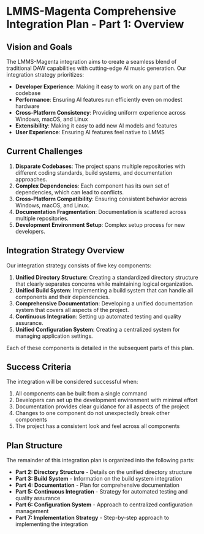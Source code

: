# LMMS-Magenta Comprehensive Integration Plan - Part 1: Overview

## Vision and Goals

The LMMS-Magenta integration aims to create a seamless blend of traditional DAW capabilities with cutting-edge AI music generation. Our integration strategy prioritizes:

- **Developer Experience**: Making it easy to work on any part of the codebase
- **Performance**: Ensuring AI features run efficiently even on modest hardware
- **Cross-Platform Consistency**: Providing uniform experience across Windows, macOS, and Linux
- **Extensibility**: Making it easy to add new AI models and features
- **User Experience**: Ensuring AI features feel native to LMMS

## Current Challenges

1. **Disparate Codebases**: The project spans multiple repositories with different coding standards, build systems, and documentation approaches.
2. **Complex Dependencies**: Each component has its own set of dependencies, which can lead to conflicts.
3. **Cross-Platform Compatibility**: Ensuring consistent behavior across Windows, macOS, and Linux.
4. **Documentation Fragmentation**: Documentation is scattered across multiple repositories.
5. **Development Environment Setup**: Complex setup process for new developers.

## Integration Strategy Overview

Our integration strategy consists of five key components:

1. **Unified Directory Structure**: Creating a standardized directory structure that clearly separates concerns while maintaining logical organization.
2. **Unified Build System**: Implementing a build system that can handle all components and their dependencies.
3. **Comprehensive Documentation**: Developing a unified documentation system that covers all aspects of the project.
4. **Continuous Integration**: Setting up automated testing and quality assurance.
5. **Unified Configuration System**: Creating a centralized system for managing application settings.

Each of these components is detailed in the subsequent parts of this plan.

## Success Criteria

The integration will be considered successful when:

1. All components can be built from a single command
2. Developers can set up the development environment with minimal effort
3. Documentation provides clear guidance for all aspects of the project
4. Changes to one component do not unexpectedly break other components
5. The project has a consistent look and feel across all components

## Plan Structure

The remainder of this integration plan is organized into the following parts:

- **Part 2: Directory Structure** - Details on the unified directory structure
- **Part 3: Build System** - Information on the build system integration
- **Part 4: Documentation** - Plan for comprehensive documentation
- **Part 5: Continuous Integration** - Strategy for automated testing and quality assurance
- **Part 6: Configuration System** - Approach to centralized configuration management
- **Part 7: Implementation Strategy** - Step-by-step approach to implementing the integration
